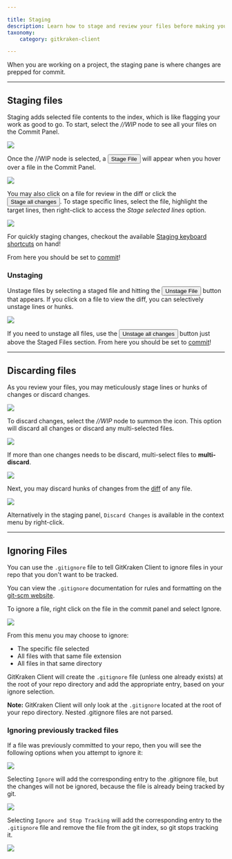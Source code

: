 ```yaml
---

title: Staging
description: Learn how to stage and review your files before making your commit.
taxonomy:
    category: gitkraken-client

---
```


When you are working on a project, the staging pane is where changes are prepped for commit.

***

<a name="staging-files"></a>

## Staging files

Staging adds selected file contents to the index, which is like flagging your work as good to go.
To start, select the _//WIP_ node to see all your files on the Commit Panel.

<img src='/wp-content/uploads/WIP-stage.png' srcset='/wp-content/uploads/WIP-stage@2x.png 2x' class='img-bordered img-responsive center'>

Once the //WIP node is selected, a <button class='button button--success button--ui button--nolink'>Stage File</span></button> will appear when you hover over a file in the Commit Panel.

<img src='/wp-content/uploads/stage-file.png' srcset='/wp-content/uploads/stage-file@2x.png 2x' class='img-bordered img-responsive center'>

You may also click on a file for review in the diff or click the <button class='button button--success button--ui button--nolink'>Stage all changes</span></button>. To stage specific lines, select the file, highlight the target lines, then right-click to access the <em>Stage selected lines</em> option.

<img src='/wp-content/uploads/stage-selected.png' srcset='/wp-content/uploads/stage-selected.png 2x' class='img-bordered img-responsive center'>

<div class='callout callout--success'>
    <p>For quickly staging changes, checkout the available <a href="/start-here/keyboard-shortcuts#staging">Staging keyboard shortcuts</a> on hand!</p>
</div>

From here you should be set to  <a href="/gitkraken-client/commits">commit</a>!

<a name="unstaging"></a>

### Unstaging

Unstage files by selecting a staged file and hitting the <button class='button button--danger button--ui button--nolink'>Unstage File</span></button> button that appears. If you click on a file to view the diff, you can selectively unstage lines or hunks.

<img src='/wp-content/uploads/unstage.png' srcset='/wp-content/uploads/unstage@2x.png 2x' class='img-bordered img-responsive center'>

If you need to unstage all files, use the <button class='button button--danger button--ui button--nolink'>Unstage all changes</button> button just above the Staged Files section. From here you should be set to <a href="/gitkraken-client/commits">commit</a>!

***

<a name="discarding-files"></a>

## Discarding files

As you review your files, you may meticulously stage lines or hunks of changes or discard changes.

<img src='/wp-content/uploads/discard-line-hunk.gif' srcset='/wp-content/uploads/discard-line-hunk@2x.gif' class='img-bordered img-responsive center'>

To discard changes, select the _//WIP_ node to summon the <i class="fa fa-trash-o" aria-hidden="true"></i> icon. This option will discard all changes or discard any multi-selected files.

<img src='/wp-content/uploads/discard.png' srcset='/wp-content/uploads/discard@2x.png 2x' class='img-bordered img-responsive center'>

If more than one changes needs to be discard, multi-select files to **multi-discard**.

<img src='/wp-content/uploads/multi-discard.png' srcset='/wp-content/uploads/multi-discard@2x.png 2x' class='img-bordered img-responsive center'>

Next, you may discard hunks of changes from the  <a href="/gitkraken-client/diff">diff</a> of any file.

<img src='/wp-content/uploads/discard-hunk.png' srcset='/wp-content/uploads/discard-hunk@2x.png 2x' class='img-bordered img-responsive center'>

Alternatively in the staging panel, `Discard Changes` is available in the context menu by right-click.

***

<a name="ignoring-files"></a>

## Ignoring Files

You can use the `.gitignore` file to tell GitKraken Client to ignore files in your repo that you don't want to be tracked.  

You can view the `.gitignore` documentation for rules and formatting on the  <a href="https://git-scm.com/docs/gitignore">git-scm website</a>.

To ignore a file, right click on the file in the commit panel and select Ignore.

<img src='/wp-content/uploads/ignore-file.png' srcset='/wp-content/uploads/ignore-file@2x.png 2x' class='img-bordered img-responsive center'>

From this menu you may choose to ignore:
 * The specific file selected
 * All files with that same file extension
 * All files in that same directory 

GitKraken Client will create the `.gitignore` file (unless one already exists) at the root of your repo directory and add the appropriate entry, based on your ignore selection.  

<div class='callout callout--note'>
    <p><strong>Note:</strong> GitKraken Client will only look at the <code>.gitignore</code> located at the root of your repo directory.  Nested .gitignore files are not parsed.</p>
</div>

<a name="ignoring-previously-tracked-files"></a>

### Ignoring previously tracked files

If a file was previously committed to your repo, then you will see the following options when you attempt to ignore it:

<img src='/wp-content/uploads/ignore-options.png' srcset='/wp-content/uploads/ignore-options@2x.png 2x' class='img-bordered img-responsive center'>

Selecting `Ignore` will add the corresponding entry to the .gitignore file, but the changes will not be ignored, because the file is already being tracked by git. 

<img src='/wp-content/uploads/ignore-only.png' srcset='/wp-content/uploads/ignore-only@2x.png' class='img-bordered img-responsive center'>

Selecting `Ignore and Stop Tracking` will add the corresponding entry to the `.gitignore` file and remove the file from the git index, so git stops tracking it.

<img src='/wp-content/uploads/ignore-untrack.png' srcset='/wp-content/uploads/ignore-untrack@2x.png' class='img-bordered img-responsive center'>